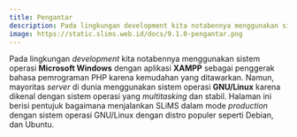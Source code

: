 ```yaml
---
title: Pengantar
description: Pada lingkungan development kita notabennya menggunakan sistem operasi Microsoft Windows dengan aplikasi XAMPP sebagai penggerak bahasa pemrograman PHP karena
image: https://static.slims.web.id/docs/9.1.0-pengantar.png
---
```

Pada lingkungan *development* kita notabennya menggunakan sistem operasi **Microsoft Windows** dengan aplikasi **XAMPP** sebagai penggerak bahasa pemrograman PHP karena kemudahan yang ditawarkan. Namun, mayoritas *server* di dunia menggunakan sistem operasi **GNU/Linux** karena dikenal dengan sistem operasi yang *multitasking* dan stabil. Halaman ini berisi pentujuk bagaimana menjalankan SLiMS dalam mode *production* dengan sistem operasi GNU/Linux dengan distro populer seperti Debian, dan Ubuntu.